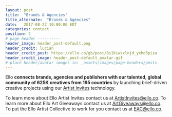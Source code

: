 ```yaml
---
layout: post
title:  "Brands & Agencies"
title_alternate:  "Brands & Agencies"
date:   2017-08-22 10:00:00 EDT
categories: contact
position: 2
# page header ----------
header_image: header_post-default.png
header_credit: lucian
header_credit_post: https://ello.co/gb/post/8s1kiwzxlnjd_yxhd3piza
header_credit_image: header_post-default_avatar.gif
# place header/avatar images in: _assets/images/page-headers/posts
---
```


Ello **connects brands, agencies and publishers with our talented, global community of 625K creatives from 195 countries** by launching brief-driven creative projects using our [Artist Invites](https://ello.co/artist-invites) technology.

To learn more about Ello Artist Invites contact us at ArtistInvites@ello.co.
To learn more about Ello Art Giveaways contact us at ArtGiveaways@ello.co.
To put the Ello Artist Collective to work for you contact us at EAC@ello.co.
